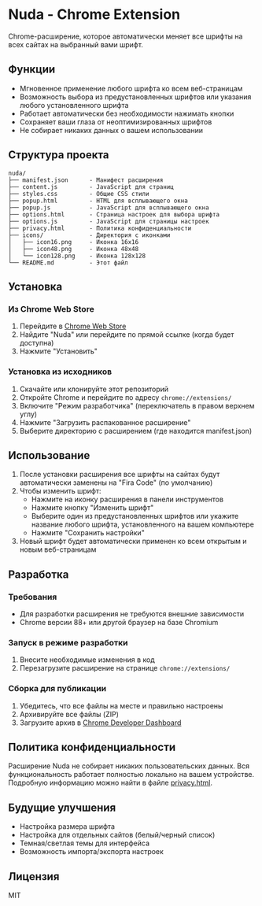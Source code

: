 # Nuda - Chrome Extension

Chrome-расширение, которое автоматически меняет все шрифты на всех сайтах на выбранный вами шрифт.

## Функции

-   Мгновенное применение любого шрифта ко всем веб-страницам
-   Возможность выбора из предустановленных шрифтов или указания любого установленного шрифта
-   Работает автоматически без необходимости нажимать кнопки
-   Сохраняет ваши глаза от неоптимизированных шрифтов
-   Не собирает никаких данных о вашем использовании

## Структура проекта

```
nuda/
├── manifest.json      - Манифест расширения
├── content.js         - JavaScript для страниц
├── styles.css         - Общие CSS стили
├── popup.html         - HTML для всплывающего окна
├── popup.js           - JavaScript для всплывающего окна
├── options.html       - Страница настроек для выбора шрифта
├── options.js         - JavaScript для страницы настроек
├── privacy.html       - Политика конфиденциальности
├── icons/             - Директория с иконками
│   ├── icon16.png     - Иконка 16x16
│   ├── icon48.png     - Иконка 48x48
│   └── icon128.png    - Иконка 128x128
└── README.md          - Этот файл
```

## Установка

### Из Chrome Web Store

1. Перейдите в [Chrome Web Store](https://chrome.google.com/webstore)
2. Найдите "Nuda" или перейдите по прямой ссылке (когда будет доступна)
3. Нажмите "Установить"

### Установка из исходников

1. Скачайте или клонируйте этот репозиторий
2. Откройте Chrome и перейдите по адресу `chrome://extensions/`
3. Включите "Режим разработчика" (переключатель в правом верхнем углу)
4. Нажмите "Загрузить распакованное расширение"
5. Выберите директорию с расширением (где находится manifest.json)

## Использование

1. После установки расширения все шрифты на сайтах будут автоматически заменены на "Fira Code" (по умолчанию)
2. Чтобы изменить шрифт:
    - Нажмите на иконку расширения в панели инструментов
    - Нажмите кнопку "Изменить шрифт"
    - Выберите один из предустановленных шрифтов или укажите название любого шрифта, установленного на вашем компьютере
    - Нажмите "Сохранить настройки"
3. Новый шрифт будет автоматически применен ко всем открытым и новым веб-страницам

## Разработка

### Требования

-   Для разработки расширения не требуются внешние зависимости
-   Chrome версии 88+ или другой браузер на базе Chromium

### Запуск в режиме разработки

1. Внесите необходимые изменения в код
2. Перезагрузите расширение на странице `chrome://extensions/`

### Сборка для публикации

1. Убедитесь, что все файлы на месте и правильно настроены
2. Архивируйте все файлы (ZIP)
3. Загрузите архив в [Chrome Developer Dashboard](https://chrome.google.com/webstore/devconsole/)

## Политика конфиденциальности

Расширение Nuda не собирает никаких пользовательских данных. Вся функциональность работает полностью локально на вашем устройстве. Подробную информацию можно найти в файле [privacy.html](privacy.html).

## Будущие улучшения

-   Настройка размера шрифта
-   Настройка для отдельных сайтов (белый/черный список)
-   Темная/светлая темы для интерфейса
-   Возможность импорта/экспорта настроек

## Лицензия

MIT
